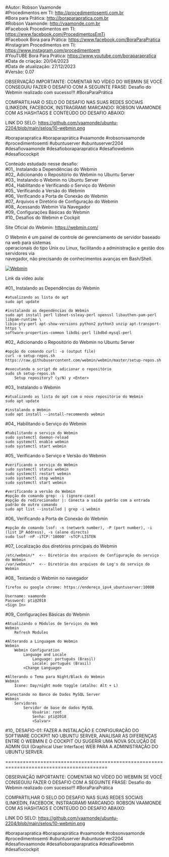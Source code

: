 #Autor: Robson Vaamonde<br>
#Procedimentos em TI: http://procedimentosemti.com.br<br>
#Bora para Prática: http://boraparapratica.com.br<br>
#Robson Vaamonde: http://vaamonde.com.br<br>
#Facebook Procedimentos em TI: https://www.facebook.com/ProcedimentosEmTi<br>
#Facebook Bora para Prática: https://www.facebook.com/BoraParaPratica<br>
#Instagram Procedimentos em TI: https://www.instagram.com/procedimentoem<br>
#YouTUBE Bora Para Prática: https://www.youtube.com/boraparapratica<br>
#Data de criação: 20/04/2023<br>
#Data de atualização: 27/12/2023<br>
#Versão: 0.07<br>

OBSERVAÇÃO IMPORTANTE: COMENTAR NO VÍDEO DO WEBMIN SE VOCÊ CONSEGUIU FAZER O DESAFIO COM 
A SEGUINTE FRASE: Desafio do Webmin realizado com sucesso!!! #BoraParaPrática

COMPARTILHAR O SELO DO DESAFIO NAS SUAS REDES SOCIAIS (LINKEDIN, FACEBOOK, INSTRAGRAM)
MARCANDO: ROBSON VAAMONDE COM AS HASHTAGS E CONTEÚDO DO DESAFIO ABAIXO: 

LINK DO SELO: https://github.com/vaamonde/ubuntu-2204/blob/main/selos/10-webmin.png

#boraparapratica #boraparaprática #vaamonde #robsonvaamonde #procedimentosemti #ubuntuserver 
#ubuntuserver2204 #desafiovaamonde #desafioboraparapratica #desafiowebmin #desafiocockpit

Conteúdo estudado nesse desafio:<br>
#01_ Instalando a Dependências do Webmin<br>
#02_ Adicionando o Repositório do Webmin no Ubuntu Server<br>
#03_ Instalando o Webmin no Ubuntu Server<br>
#04_ Habilitando e Verificando o Serviço do Webmin<br>
#05_ Verificando a Versão do Webmin<br>
#06_ Verificando a Porta de Conexão do Webmin<br>
#07_ Arquivos e Diretório de Configuração do Webmin<br>
#08_ Acessando Webmin Via Navegador<br>
#09_ Configurações Básicas do Webmin<br>
#10_ Desafios do Webmin e Cockpit<br>

Site Oficial do Webmin: https://webmin.com/<br>

O Webmin é um painel de controle de gerenciamento de servidor baseado na web para sistemas<br>
operacionais do tipo Unix ou Linux, facilitando a administração e gestão dos servidores via<br>
navegador, não precisando de conhecimentos avanças em Bash/Shell.

[![Webmin](http://img.youtube.com/vi//0.jpg)]( "Webmin")

Link da vídeo aula:

#01_ Instalando as Dependências do Webmin<br>

	#atualizando as lista do apt
	sudo apt update

	#instalando as dependências do Webmin
	sudo apt install perl libnet-ssleay-perl openssl libauthen-pam-perl libpam-runtime \
	libio-pty-perl apt-show-versions python2 python3 unzip apt-transport-https \
	software-properties-common libdbi-perl libdbd-mysql-perl

#02_ Adicionando o Repositório do Webmin no Ubuntu Server<br>

	#opção do comando curl: -o (output file)
	curl -o setup-repos.sh https://raw.githubusercontent.com/webmin/webmin/master/setup-repos.sh

	#executando o script de adicionar o repositório
	sudo sh setup-repos.sh
		Setup repository? (y/N) y <Enter>

#03_ Instalando o Webmin<br>

	#atualizando as lista do apt com o novo repositório do Webmin
	sudo apt update

	#instalando o Webmin
	sudo apt install --install-recommends webmin

#04_ Habilitando o Serviço do Webmin<br>

	#habilitando o serviço do Webmin
	sudo systemctl daemon-reload
	sudo systemctl enable webmin
	sudo systemctl start webmin

#05_ Verificando o Serviço e Versão do Webmin<br>

	#verificando o serviço do Webmin
	sudo systemctl status webmin
	sudo systemctl restart webmin
	sudo systemctl stop webmin
	sudo systemctl start webmin

	#verificando a versão do Webmin
	#opção do comando grep: -i (ignore-case)
	#opção do redirecionador |: Conecta a saída padrão com a entrada padrão de outro comando
	sudo apt list --installed | grep -i webmin 

#06_ Verificando a Porta de Conexão do Webmin<br>

	#opção do comando lsof: -n (network number), -P (port number), -i (list IP Address), -s (alone directs)
	sudo lsof -nP -iTCP:'10000' -sTCP:LISTEN

#07_ Localização dos diretórios principais do Webmin<br>

	/etc/webmin/*  <-- Diretório dos arquivos de Configuração do serviço do Webmin
	/var/webmin/*  <-- Diretório dos arquivos de Log's do serviço do Webmin

#08_ Testando o Webmin no navegador<br>

	firefox ou google chrome: https://endereço_ipv4_ubuntuserver:10000

	Username: vaamonde
	Password: pti@2018 
	<Sign In>

#09_ Configurações Básicas do Webmin<br>

	#Atualizando o Módulos de Serviços do Web
	Webmin
		Refresh Modules

	#Alterando a Linguagem do Webmin
	Webmin
		Webmin Configuration
			Language and Locale
				Language: português (Brasil)
				Locale: português (Brasil)
			<Change Language>
	
	#Alterando o Tema para Night/Black do Webmin
	Webmin
		Ícone: Day/night mode toggle (atalho: Alt + L)

	#Conectando no Banco de Dados MySQL Server
	Webmin
		Servidores
			Servidor de base de dados MySQL
				Usuário: root
				Senha: pti@2018
				<Salvar>
		

#10_ DESAFIO-01: FAZER A INSTALAÇÃO E CONFIGURAÇÃO DO SOFTWARE COCKPIT NO UBUNTU SERVER,
ANALISAR AS DIFERENÇAS ENTRE O WEBMIN E O COCKPIT OU SUGERIR UMA NOVA SOLUÇÃO DE ADMIN
GUI (Graphical User Interface) WEB PARA A ADMINISTRAÇÃO DO UBUNTU SERVER.

=========================================================================================

OBSERVAÇÃO IMPORTANTE: COMENTAR NO VÍDEO DO WEBMIN SE VOCÊ CONSEGUIU FAZER O DESAFIO COM 
A SEGUINTE FRASE: Desafio do Webmin realizado com sucesso!!! #BoraParaPrática

COMPARTILHAR O SELO DO DESAFIO NAS SUAS REDES SOCIAIS (LINKEDIN, FACEBOOK, INSTRAGRAM)
MARCANDO: ROBSON VAAMONDE COM AS HASHTAGS E CONTEÚDO DO DESAFIO ABAIXO: 

LINK DO SELO: https://github.com/vaamonde/ubuntu-2204/blob/main/selos/10-webmin.png

#boraparapratica #boraparaprática #vaamonde #robsonvaamonde #procedimentosemti #ubuntuserver 
#ubuntuserver2204 #desafiovaamonde #desafioboraparapratica #desafiowebmin #desafiocockpit